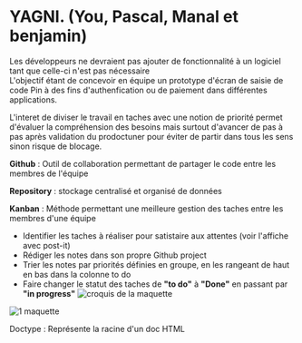 # YAGNI. (You, Pascal, Manal et benjamin)


Les développeurs ne devraient pas ajouter de fonctionnalité à un logiciel tant que celle-ci n'est pas nécessaire  
L'objectif étant de concevoir en équipe un prototype d'écran de saisie de code Pin à des fins d'authenfication ou de paiement dans différentes applications. 

L'interet de diviser le travail en taches avec une notion de priorité permet d'évaluer la compréhension des besoins mais surtout d'avancer de pas à pas après validation du prodoctuner pour éviter de partir dans tous les sens sinon risque de blocage. 

__Github__ : Outil de collaboration permettant de partager le code entre les membres de l'équipe 

__Repository__ : stockage centralisé et organisé de données 

__Kanban__ : Méthode permettant une meilleure gestion des taches entre les membres d'une équipe  

-  Identifier les taches à réaliser pour satistaire aux attentes (voir l'affiche avec post-it)  
-  Rédiger les notes dans son propre Github project      
-  Trier les notes par priorités définies en groupe, en les rangeant de haut en bas dans la colonne to do
-  Faire changer le statut des taches de __"to do"__ à __"Done"__ en passant par __"in progress"__ 
![croquis de la maquette](https://user-images.githubusercontent.com/94375151/142000275-d7e6e561-93a0-455e-91dc-5ba04b8fcf64.jpg)

![1 maquette](https://user-images.githubusercontent.com/94375151/142001374-89d33620-47da-4265-83b5-82cdd92b18ba.png)

Doctype : Représente la racine d'un doc HTML 
